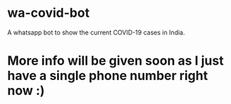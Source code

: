 # wa-covid-bot

A whatsapp bot to show the current COVID-19 cases in India.

# More info will be given soon as I just have a single phone number right now :)
